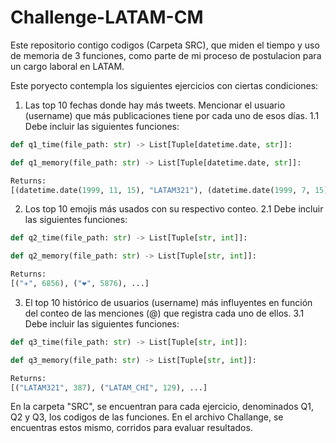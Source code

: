 # Challenge-LATAM-CM

Este repositorio contigo codigos (Carpeta SRC), que miden el tiempo y uso de memoria de 3 funciones, como parte de mi proceso de postulacion para un cargo laboral en LATAM.

Este poryecto contempla los siguientes ejercicios con ciertas condiciones:

1. Las top 10 fechas donde hay más tweets. Mencionar el usuario (username) que más publicaciones tiene por cada uno de esos días.
1.1 Debe incluir las siguientes funciones:
```python
def q1_time(file_path: str) -> List[Tuple[datetime.date, str]]:
```
```python
def q1_memory(file_path: str) -> List[Tuple[datetime.date, str]]:
```
```python
Returns: 
[(datetime.date(1999, 11, 15), "LATAM321"), (datetime.date(1999, 7, 15), "LATAM_CHI"), ...]
```

2. Los top 10 emojis más usados con su respectivo conteo.
  2.1 Debe incluir las siguientes funciones:   
```python
def q2_time(file_path: str) -> List[Tuple[str, int]]:
```
```python
def q2_memory(file_path: str) -> List[Tuple[str, int]]:
```
```python
Returns: 
[("✈️", 6856), ("❤️", 5876), ...]
```

3. El top 10 histórico de usuarios (username) más influyentes en función del conteo de las menciones (@) que registra cada uno de ellos.
  3.1 Debe incluir las siguientes funciones:
```python
def q3_time(file_path: str) -> List[Tuple[str, int]]:
```
```python
def q3_memory(file_path: str) -> List[Tuple[str, int]]:
```
```python
Returns: 
[("LATAM321", 387), ("LATAM_CHI", 129), ...]
```


En la carpeta "SRC", se encuentran para cada ejercicio, denominados Q1, Q2 y Q3, los codigos de las funciones. En el archivo Challange, se encuentras estos mismo, corridos para evaluar resultados.
